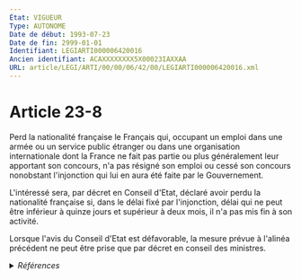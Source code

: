 ```yaml
---
État: VIGUEUR
Type: AUTONOME
Date de début: 1993-07-23
Date de fin: 2999-01-01
Identifiant: LEGIARTI000006420016
Ancien identifiant: ACAXXXXXXXX5X00023IAXXAA
URL: article/LEGI/ARTI/00/00/06/42/00/LEGIARTI000006420016.xml
---
```


<h1>Article 23-8</h1>

Perd la nationalité française le Français qui, occupant un emploi dans une armée
ou un service public étranger ou dans une organisation internationale dont la
France ne fait pas partie ou plus généralement leur apportant son concours, n'a
pas résigné son emploi ou cessé son concours nonobstant l'injonction qui lui en
aura été faite par le Gouvernement.<br />

L'intéressé sera, par décret en Conseil d'Etat, déclaré avoir perdu la
nationalité française si, dans le délai fixé par l'injonction, délai qui ne peut
être inférieur à quinze jours et supérieur à deux mois, il n'a pas mis fin à son
activité.<br />

Lorsque l'avis du Conseil d'Etat est défavorable, la mesure prévue à l'alinéa
précédent ne peut être prise que par décret en conseil des ministres.


<details>
  <summary><em>Références</em></summary>

  <h2>Articles faisant référence à l'article</h2>
  
  <ul>
    <li>
      <a href="https://legal.tricoteuses.fr//redirection/LEGIARTI000006420024?vers=git&vers=legifrance">Code civil - article 23-9 AUTONOME VIGUEUR, en vigueur depuis le 1993-07-23</a> CITATION source
    </li>
    <li>
      <a href="https://legal.tricoteuses.fr//redirection/LEGIARTI000006230985?vers=git&vers=legifrance">Décret n°2004-459 du 28 mai 2004 fixant les catégories d'actes individuels ne pouvant faire l'objet d'une publication sous forme électronique au Journal officiel de la République française. - article 1 AUTONOME ABROGE, en vigueur du 2004-06-01 au 2016-01-01</a> CITATION source
    </li>
    <li>
      <a href="https://legal.tricoteuses.fr//redirection/LEGIARTI000049270270?vers=git&vers=legifrance">Code de la nationalité française - article 97 AUTONOME MODIFIE, en vigueur du 1961-02-04 au 1973-01-10</a> CONCORDE source
    </li>
    <li>
      <a href="https://legal.tricoteuses.fr//redirection/LEGIARTI000049270190?vers=git&vers=legifrance">Code de la nationalité française - article 97 AUTONOME MODIFIE, en vigueur du 1945-10-20 au 1961-02-04</a> CONCORDE source
    </li>
    <li>
      <a href="https://legal.tricoteuses.fr//redirection/LEGIARTI000031366288?vers=git&vers=legifrance">Décret n° 2015-1342 du 23 octobre 2015 relatif aux dispositions réglementaires du code des relations entre le public et l'administration (Décrets en Conseil d'Etat et en conseil des ministres, décrets en Conseil d'Etat et décrets) - article R221-15 AUTONOME VIGUEUR, en vigueur depuis le 2015-10-26</a> CITATION source
    </li>
    <li>
      <a href="https://legal.tricoteuses.fr//redirection/LEGIARTI000006524064?vers=git&vers=legifrance">Code de la nationalité française - article 97 AUTONOME ABROGE, en vigueur du 1973-01-10 au 1993-07-23</a> CONCORDE source
    </li>
    <li>
      <a href="https://legal.tricoteuses.fr//redirection/LEGIARTI000047096247?vers=git&vers=legifrance">Décret n°93-1362 du 30 décembre 1993 relatif aux déclarations de nationalité, aux décisions de naturalisation, de réintégration, de perte, de déchéance et de retrait de la nationalité française - article 60 AUTONOME VIGUEUR, en vigueur depuis le 2023-02-06</a> CITATION source
    </li>
    <li>
      <a href="https://legal.tricoteuses.fr//redirection/LEGIARTI000006285813?vers=git&vers=legifrance">Décret n°93-1362 du 30 décembre 1993 relatif aux déclarations de nationalité, aux décisions de naturalisation, de réintégration, de perte, de déchéance et de retrait de la nationalité française - article 60 AUTONOME MODIFIE, en vigueur du 1998-08-21 au 2023-02-06</a> CITATION source
    </li>
    <li>
      <a href="https://legal.tricoteuses.fr//redirection/LEGIARTI000047093223?vers=git&vers=legifrance">Décret n° 2023-64 du 3 février 2023 portant création d'un traitement de données à caractère personnel dénommé « NATALI » - article 1 AUTONOME VIGUEUR, en vigueur depuis le 2023-02-06</a> CITATION source
    </li>
    <li>
      <a href="https://legal.tricoteuses.fr//redirection/LEGIARTI000006420408?vers=git&vers=legifrance">Code civil - article 27-3 AUTONOME VIGUEUR, en vigueur depuis le 1993-07-23</a> CITATION source
    </li>
  </ul>
  
  <h2>Textes faisant référence à l'article</h2>
  
  <ul>
    <li>
      <a href="https://legal.tricoteuses.fr//redirection/JORFTEXT000000362019?vers=git&vers=legifrance">LOI n° 93-933 du 22 juillet 1993 réformant le droit de la nationalité</a> CODIFICATION cible
    </li>
    <li>
      <a href="https://legal.tricoteuses.fr//redirection/JORFTEXT000047090849?vers=git&vers=legifrance">Décret n° 2023-64 du 3 février 2023 portant création d'un traitement de données à caractère personnel dénommé « NATALI »</a> CITATION source
    </li>
    <li>
      <a href="https://legal.tricoteuses.fr//redirection/JORFTEXT000047090946?vers=git&vers=legifrance">Décret n° 2023-65 du 3 février 2023 portant modification de l'article 26-1 du code civil et du décret n° 93-1362 du 30 décembre 1993 relatif aux déclarations de nationalité, aux décisions de naturalisation, de réintégration, de perte, de déchéance et de retrait de la nationalité française</a> CITATION source
    </li>
    <li>
      <a href="https://legal.tricoteuses.fr//redirection/LEGITEXT000047093330?vers=git&vers=legifrance">Décret n° 2023-65 du 3 février 2023 portant modification de l'article 26-1 du code civil et du décret n° 93-1362 du 30 décembre 1993 relatif aux déclarations de nationalité, aux décisions de naturalisation, de réintégration, de perte, de déchéance et de retrait de la nationalité française VIGUEUR, en vigueur depuis le 2023-02-06</a> CITATION source
    </li>
    <li>
      <a href="https://legal.tricoteuses.fr//redirection/LEGITEXT000047093199?vers=git&vers=legifrance">Décret n° 2023-64 du 3 février 2023 portant création d'un traitement de données à caractère personnel dénommé « NATALI » VIGUEUR, en vigueur depuis le 2023-02-06</a> CITATION source
    </li>
  </ul>
  
  <h2>Références faites par l'article</h2>
  
  <ul>
    <li>
      1993-07-22 CODIFICATION source <a href="https://legal.tricoteuses.fr//redirection/JORFTEXT000000362019?vers=git&vers=legifrance">LOI n° 93-933 du 22 juillet 1993 réformant le droit de la nationalité</a>
    </li>
    <li>
      1993-07-22 CREATION source Loi n°93-933 du 22 juillet 1993 - art. 50 () JORF 23 juillet 1993
    </li>
    <li>
      1993-12-30 CITATION cible <a href="https://legal.tricoteuses.fr//redirection/LEGIARTI000047096247?vers=git&vers=legifrance">Décret n°93-1362 du 30 décembre 1993 relatif aux déclarations de nationalité, aux décisions de naturalisation, de réintégration, de perte, de déchéance et de retrait de la nationalité française - article 60 AUTONOME VIGUEUR, en vigueur depuis le 2023-02-06</a>
    </li>
    <li>
      2004-05-28 CITATION cible <a href="https://legal.tricoteuses.fr//redirection/LEGIARTI000006230985?vers=git&vers=legifrance">Décret n°2004-459 du 28 mai 2004 fixant les catégories d'actes individuels ne pouvant faire l'objet d'une publication sous forme électronique au Journal officiel de la République française. - article 1 AUTONOME ABROGE, en vigueur du 2004-06-01 au 2016-01-01</a>
    </li>
    <li>
      2023-02-03 CITATION cible <a href="https://legal.tricoteuses.fr//redirection/LEGITEXT000047093199?vers=git&vers=legifrance">Décret n° 2023-64 du 3 février 2023 portant création d'un traitement de données à caractère personnel dénommé « NATALI » VIGUEUR</a>
    </li>
    <li>
      2023-02-03 CITATION cible <a href="https://legal.tricoteuses.fr//redirection/LEGIARTI000047093223?vers=git&vers=legifrance">Décret n° 2023-64 du 3 février 2023 portant création d'un traitement de données à caractère personnel dénommé « NATALI » - article 1 AUTONOME VIGUEUR, en vigueur depuis le 2023-02-06</a>
    </li>
    <li>
      2023-02-03 CITATION cible <a href="https://legal.tricoteuses.fr//redirection/LEGITEXT000047093330?vers=git&vers=legifrance">Décret n° 2023-65 du 3 février 2023 portant modification de l'article 26-1 du code civil et du décret n° 93-1362 du 30 décembre 1993 relatif aux déclarations de nationalité, aux décisions de naturalisation, de réintégration, de perte, de déchéance et de retrait de la nationalité française VIGUEUR</a>
    </li>
    <li>
      2999-01-01 CITATION cible <a href="https://legal.tricoteuses.fr//redirection/LEGIARTI000006420024?vers=git&vers=legifrance">Code civil - article 23-9 AUTONOME VIGUEUR, en vigueur depuis le 1993-07-23</a>
    </li>
    <li>
      2999-01-01 CITATION cible <a href="https://legal.tricoteuses.fr//redirection/LEGIARTI000006420408?vers=git&vers=legifrance">Code civil - article 27-3 AUTONOME VIGUEUR, en vigueur depuis le 1993-07-23</a>
    </li>
    <li>
      2999-01-01 CONCORDE cible <a href="https://legal.tricoteuses.fr//redirection/LEGIARTI000006524064?vers=git&vers=legifrance">Code de la nationalité française - article 97 AUTONOME ABROGE, en vigueur du 1973-01-10 au 1993-07-23</a>
    </li>
  </ul>
</details>
